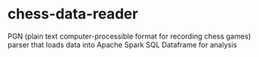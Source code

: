 # chess-data-reader
PGN (plain text computer-processible format for recording chess games) parser that loads data into Apache Spark SQL Dataframe for analysis
